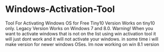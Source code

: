 # Windows-Activation-Tool
Tool For Activating Windows OS for Free
Tiny10 Version Works on tiny10 only.
Legacy Version Works on Windows 7 and 8.0.
Warning! When you want to activate windows that is not on the list using win activation tool it will just dont work and it will not activate your windows. in some time i will make version for newer windows OSes. Im now working on win 8.1 version
